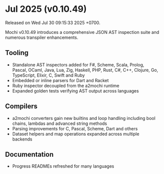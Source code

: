 # Jul 2025 (v0.10.49)

Released on Wed Jul 30 09:15:33 2025 +0700.

Mochi v0.10.49 introduces a comprehensive JSON AST inspection suite and numerous transpiler enhancements.

## Tooling

- Standalone AST inspectors added for F#, Scheme, Scala, Prolog, Pascal, OCaml, Java, Lua, Zig, Haskell, PHP, Rust, C#, C++, Clojure, Go, TypeScript, Elixir, C, Swift and Ruby
- Embedded or inline parsers for Dart and Racket
- Ruby inspector decoupled from the a2mochi runtime
- Expanded golden tests verifying AST output across languages

## Compilers

- a2mochi converters gain new builtins and loop handling including bool chains, lambdas and advanced string methods
- Parsing improvements for C, Pascal, Scheme, Dart and others
- Dataset helpers and map operations expanded across multiple backends

## Documentation

- Progress READMEs refreshed for many languages
